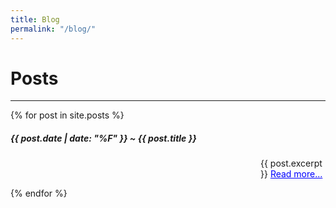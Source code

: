 ```yaml
---
title: Blog
permalink: "/blog/"
---
```


# Posts
---
{% for post in site.posts %}
<h5 style='font-weight: bold;'>{{ post.date | date: "%F" }} ~ {{ post.title }}</h5>
<p style="margin-left: 400px">
    {{ post.excerpt }}
    <a href="{{ post.url }}" style="color:blue;">Read more...</a>
</p>
{% endfor %}


